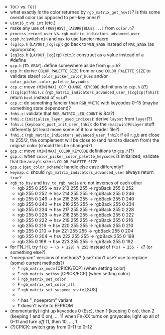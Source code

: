 * `TO()` vs. `TG()`
* what exactly _is_ the color returned by `rgb_matrix_get_hsv()`\? is this some overall color \(as opposed to per-key
  ones\)\?
* `uint16_t` vs. `int` \(etc.\)
* make any use of `(RGB|HSV)_(AZURE|BLUE|...)` from `color.h`\?
* `process_record_user` vs. `rgb_matrix_indicators_advanced_user`
* `ccph.h`: switch `min` and `max` to use fancier macro
* `[cg]cp.h` \(`LAYOUT_[cg]cp`\): go back to `WIN_BASE` instead of `MAC_BASE` \(as appropriate\)
* `[cg]cp.h` \(`LAYOUT_[cg]cp`\) \(etc.\): construct as a value instead of a #define
* `gcp.h` \(`TD_GRAY`\): define somewhere aside from `gcp.h`\?
* `gcp.h`: derive `COLOR_PALETTE_SIZE` from or use `COLOR_PALETTE_SIZE` to validate sizeof `color_picker_color_hues`
  and/or `color_picker_color_palette_keycodes`
* `ccp.c`: move `(MIN|MAX)_CCP_CHANGE_KEYCODE` definitions to `ccp.h` \(\\?\)
* `([cg]cp|fnhi).c` \(`rgb_matrix_indicators_advanced_user_([cg]cp|fnhi)`\): return `bool` instead of `void`\?
* `ccp.c`: do something fancier than `RGB_WHITE` with keycodes 0–15 \(maybe something state dependent\)\?
* `fnhi.c`: validate that `RGB_MATRIX_LED_COUNT` is 84\(\?\)
* `fnhi.c` \(`initialize_layer_used_indices`\): derive `layout` from `layer`\(\?\)
* `fnhi.c` \(`keyboard_post_init_user_fnhi`\): do the `(mac|win)FnLayer` stuff differently \(at least move some of it to
  a header file\?\)
* `fnhi.c` \(`rgb_matrix_indicators_advanced_user_fnhi`\): if all `r`,`g`,`b` are close to 255/2, the complement will be
  close to \(and hard to discern from\) the original color \(should this be changed\?\)
* `gcp.c`: move `(MIN|MAX)_COLOR_KEYCODE` definitions to `gcp.h`\(\?\)
* `gcp.c`: when `color_picker_color_palette_keycodes` is initialized, validate that the array's size
  is `COLOR_PALETTE_SIZE`
* `gcp.c` \(`get_color_scheme`\): handle else case differently\?
* `keymap.c`: should `rgb_matrix_indicators_advanced_user` always return `true`\?
* `rgb_to_hsv` and `hsv_to_rgb_nocie` are not inverses of each other
    * rgb 255 0 255 -> hsv 213 255 255 -> rgbBack 255 0 252
    * rgb 255 0 252 -> hsv 214 255 255 -> rgbBack 255 0 246
    * rgb 255 0 246 -> hsv 215 255 255 -> rgbBack 255 0 240
    * rgb 255 0 240 -> hsv 216 255 255 -> rgbBack 255 0 234
    * rgb 255 0 234 -> hsv 217 255 255 -> rgbBack 255 0 228
    * rgb 255 0 228 -> hsv 218 255 255 -> rgbBack 255 0 222
    * rgb 255 0 222 -> hsv 219 255 255 -> rgbBack 255 0 216
    * rgb 255 0 216 -> hsv 220 255 255 -> rgbBack 255 0 210
    * rgb 255 0 210 -> hsv 221 255 255 -> rgbBack 255 0 204
    * rgb 255 0 204 -> hsv 222 255 255 -> rgbBack 255 0 198
    * rgb 255 0 198 -> hsv 223 255 255 -> rgbBack 255 0 192
* for FN_HI, try `f(x) = (x + 128) % 255` instead of `f(x) = 255 - x`\? \(or something else\?\)
* "noeeprom" versions of methods\? \(use\? don't use\? use to replace \(some\) current methods\?\)
    * † `rgb_matrix_mode`                \[CPICK/ECP\] \(when setting color\)
    * † `rgb_matrix_sethsv`              \[CPICK/ECP\] \(when setting color\)
    * ‡ `rgb_matrix_set_color`
    * ‡ `rgb_matrix_set_color_all`
    * \? `rgb_matrix_set_suspend_state`   \[SUS\]
    *
    * † has "_noeeprom" variant
    * ‡ doesn't write to EEPROM
* \(momentarily\) light up keycodes 0 \(Esc\), then 1 \(keeping 0 on\), then 2 \(keeping 1 and 0 on\), ... 11 when Fn-XX
  turns on grayscale; light up all of 0–11 and turn _off_ 11, then 10, ..., 1
* \(\?\)CPICK: switch gray from 0–11 to 0–12
